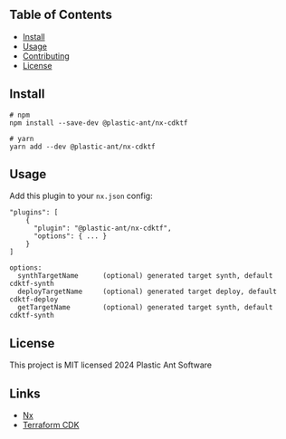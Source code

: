## Table of Contents

- [Install](#install)
- [Usage](#usage)
- [Contributing](#contributing)
- [License](#license)

## Install

```shell
# npm
npm install --save-dev @plastic-ant/nx-cdktf

# yarn
yarn add --dev @plastic-ant/nx-cdktf
```

## Usage

Add this plugin to your `nx.json` config:

```
"plugins": [
    {
      "plugin": "@plastic-ant/nx-cdktf",
      "options": { ... }
    }
]
```

```
options:
  synthTargetName      (optional) generated target synth, default cdktf-synth
  deployTargetName     (optional) generated target deploy, default cdktf-deploy
  getTargetName        (optional) generated target synth, default cdktf-synth
```

## License

This project is MIT licensed 2024 Plastic Ant Software

## Links

- [Nx](https://github.com/nrwl/nx)
- [Terraform CDK](https://developer.hashicorp.com/terraform/cdktf)
